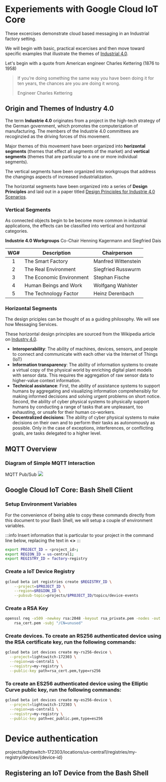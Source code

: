 # Experiements with Google Cloud IoT Core

These excercises demonstrate cloud based messaging in an Industrial factory setting.

We will begin with basic, practical excercises and then move toward specific examples that illustrate the themes of [Industrial 4.0](https://en.wikipedia.org/wiki/Industry_4.0).

Let's begin with a quote from American engineer Charles Kettering (1876 to 1958)

> If you’re doing something the same way you have been doing
> it for ten years, the chances are you are doing it wrong.
>
> Engineer Charles Kettering


## Origin and Themes of Industry 4.0

The term **Industrie 4.0** originates from a project in the high-tech strategy of the German government, which promotes the computerization of manufacturing. The members of the Industrie 4.0 committees are recoginzied as the driving forces of this movement.

Major themes of this movement have been organized into **horizontal segments** (themes that effect all segments of the market) and **vertical segments** (themes that are particular to a one or more individual segments).

The vertical segments have been organized into workgroups that address the changings aspects of increased industrialization.

The horizontal segments have been organized into a series of **Design Principles** and laid out in a paper titled [Design Principles for Industrie 4.0 Scenarios](http://ieeexplore.ieee.org/document/7427673/?arnumber=7427673&newsearch=true&queryText=industrie%204.0%20design%20principles).

### Vertical Segments

As connected objects begin to be become more common in industrial applications, the effects can be classified into vertical and horitzonal categories.

**Industrie 4.0 Workgroups**
Co-Chair Henning Kagermann and Siegfried Dais

| WG# | Description    | Chairperson |
| :----------: | -------------- | ----------- |
| 1 | The Smart Factory       | Manfred Wittenstein|
| 2 | The Real Environment    | Siegfried Russwurm|
| 3 | The Economic Environment| Stephan Fische|
| 4 | Human Beings and Work   | Wolfgang Wahlster|
| 5 | The Technology Factor   | Heinz Derenbach|

### Horizontal Segments

The design priciples can be thought of as a guiding philosophy. We will see how Messaging Services.

These horizontal design principles are sourced from the Wikipedia article on [Industry 4.0](https://en.wikipedia.org/wiki/Industry_4.0#Design_principles).

- **Interoperability**: The ability of machines, devices, sensors, and people to connect and communicate with each other via the Internet of Things (IoT)
- **Information transparency**: The ability of information systems to create a virtual copy of the physical world by enriching digital plant models with sensor data. This requires the aggregation of raw sensor data to higher-value context information.
- **Technical assistance**: First, the ability of assistance systems to support humans by aggregating and visualizing information comprehensibly for making informed decisions and solving urgent problems on short notice. Second, the ability of cyber physical systems to physically support humans by conducting a range of tasks that are unpleasant, too exhausting, or unsafe for their human co-workers.
- **Decentralized decisions**: The ability of cyber physical systems to make decisions on their own and to perform their tasks as autonomously as possible. Only in the case of exceptions, interferences, or conflicting goals, are tasks delegated to a higher level.


## MQTT Overview

### Diagram of Simple MQTT Interaction
MQTT Pub/Sub
![](https://i.imgur.com/kClZdzu.png)

<!-- ```sequence
Subscriber->Broker: sub(topic)
Publisher->Broker: pub(topic, data)
Broker->Subscriber: pub(topic, data)
``` -->

## Google Cloud IoT Core: Bash Shell Client

### Setup Environment Variables
For the convenience of being able to copy these commands directly from this document to your Bash Shell, we will setup a couple of environment variables.

:::info
Insert information that is particular to your project in the command line below, replacing the text in **<>**
:::

``` bash
export PROJECT_ID = <project_id>;
export REGION_ID = us-central1;
export REGISTRY_ID = factory-registry

```

### Create a IoT Device Registry

``` bash
gcloud beta iot registries create $REGISTRY_ID \
    --project=$PROJECT_ID \
    --region=$REGION_ID \
    --pubsub-topic=projects/$PROJECT_ID/topics/device-events
```

### Create a RSA Key
``` bash
openssl req -x509 -newkey rsa:2048 -keyout rsa_private.pem -nodes -out \
    rsa_cert.pem -subj "/CN=unused"
```

### Create devices. To create an RS256 authenticated device using the RSA certificate key, run the following commands:
``` bash
gcloud beta iot devices create my-rs256-device \
  --project=lightswitch-172303 \
  --region=us-central1 \
  --registry=my-registry \
  --public-key path=rsa_cert.pem,type=rs256
```

### To create an ES256 authenticated device using the Elliptic Curve public key, run the following commands:
``` bash
gcloud beta iot devices create my-es256-device \
  --project=lightswitch-172303 \
  --region=us-central1 \
  --registry=my-registry \
  --public-key path=ec_public.pem,type=es256
```

# Device authentication
projects/lightswitch-172303/locations/us-central1/registries/my-registry/devices/{device-id}
## Registering an IoT Device from the Bash Shell
